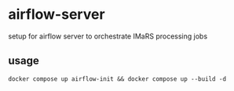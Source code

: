 # airflow-server
setup for airflow server to orchestrate IMaRS processing jobs 

## usage
```
docker compose up airflow-init && docker compose up --build -d
```